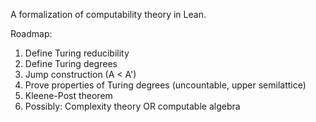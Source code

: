 A formalization of computability theory in Lean. 

Roadmap:
1. Define Turing reducibility
2. Define Turing degrees
3. Jump construction (A < A')
4. Prove properties of Turing degrees (uncountable, upper semilattice)
5. Kleene-Post theorem
6. Possibly: Complexity theory OR computable algebra
